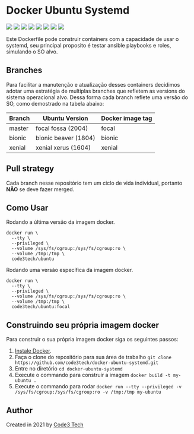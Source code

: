 # Docker Ubuntu Systemd

[![](https://img.shields.io/badge/Code3%20Tech-DevOps%20Tool-%231D8348)](https://hub.docker.com/repository/docker/code3tech/ubuntu)
[![](https://img.shields.io/docker/cloud/automated/code3tech/ubuntu)](https://hub.docker.com/repository/docker/code3tech/ubuntu)
[![](https://img.shields.io/docker/cloud/build/code3tech/ubuntu)](https://hub.docker.com/repository/docker/code3tech/ubuntu)
[![](https://img.shields.io/docker/image-size/code3tech/ubuntu/xenial)](https://hub.docker.com/repository/docker/code3tech/ubuntu)
[![](https://img.shields.io/docker/pulls/code3tech/ubuntu)](https://hub.docker.com/repository/docker/code3tech/ubuntu)
[![](https://img.shields.io/docker/stars/code3tech/ubuntu)](https://hub.docker.com/repository/docker/code3tech/ubuntu)
[![](https://img.shields.io/github/issues/code3tech/docker-ubuntu-systemd)](https://hub.docker.com/repository/docker/code3tech/ubuntu)
[![](https://img.shields.io/github/license/code3tech/docker-ubuntu-systemd)](https://hub.docker.com/repository/docker/code3tech/ubuntu)

Este Dockerfile pode construir containers com a capacidade de usar o systemd, seu principal proposito é testar ansible playbooks e roles, simulando o SO alvo.

Branches
------------

Para facilitar a manutenção e atualização desses containers decidimos adotar uma estratégia de multiplas branches que refletem as versions do sistema operacional alvo. Dessa forma cada branch reflete uma versão do SO, como demostrado na tabela abaixo:

|Branch |Ubuntu Version        |Docker image tag|
|-------|----------------------|----------------|
|master |focal fossa (2004)    |focal           |
|bionic |bionic beaver (1804)  |bionic          |
|xenial |xenial xerus (1604)   |xenial          |

Pull strategy
------------

Cada branch nesse repositório tem um ciclo de vida individual, portanto **NÃO** se deve fazer merged.

Como Usar
------------

Rodando a última versão da imagem docker.

```
docker run \
  --tty \
  --privileged \
  --volume /sys/fs/cgroup:/sys/fs/cgroup:ro \
  --volume /tmp:/tmp \
  code3tech/ubuntu
```

Rodando uma versão específica da imagem docker.

```
docker run \
  --tty \
  --privileged \
  --volume /sys/fs/cgroup:/sys/fs/cgroup:ro \
  --volume /tmp:/tmp \
  code3tech/ubuntu:focal
``` 

Construindo seu própria imagem docker
------------

Para construir o sua própria imagem docker siga os seguintes passos:

  1. [Instale Docker](https://docs.docker.com/engine/installation/).
  2. Faça o clone do repositório para sua área de trabalho `git clone https://github.com/code3tech/docker-ubuntu-systemd.git`
  3. Entre no diretório `cd docker-ubuntu-systemd`
  4. Execute o commando para construir a imagem `docker build -t my-ubuntu .`
  5. Execute o commando para rodar `docker run --tty --privileged -v /sys/fs/cgroup:/sys/fs/cgroup:ro -v /tmp:/tmp my-ubuntu`

Author
------------

Created in 2021 by [Code3 Tech](https://code3.tech/) 
